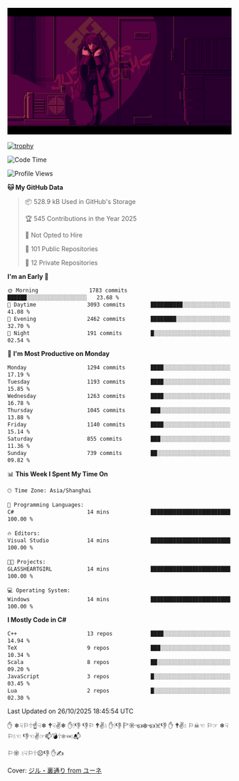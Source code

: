 ![](imgs/main.png)

[![trophy](https://github-profile-trophy.vercel.app/?username=NeilKleistGao&theme=dracula)](https://github.com/ryo-ma/github-profile-trophy)

<!--START_SECTION:waka-->
![Code Time](http://img.shields.io/badge/Code%20Time-1%2C794%20hrs%2033%20mins-blue)

![Profile Views](http://img.shields.io/badge/Profile%20Views-3-blue)

**🐱 My GitHub Data** 

> 📦 528.9 kB Used in GitHub's Storage 
 > 
> 🏆 545 Contributions in the Year 2025
 > 
> 🚫 Not Opted to Hire
 > 
> 📜 101 Public Repositories 
 > 
> 🔑 12 Private Repositories 
 > 
**I'm an Early 🐤** 

```text
🌞 Morning                1783 commits        ██████░░░░░░░░░░░░░░░░░░░   23.68 % 
🌆 Daytime                3093 commits        ██████████░░░░░░░░░░░░░░░   41.08 % 
🌃 Evening                2462 commits        ████████░░░░░░░░░░░░░░░░░   32.70 % 
🌙 Night                  191 commits         █░░░░░░░░░░░░░░░░░░░░░░░░   02.54 % 
```
📅 **I'm Most Productive on Monday** 

```text
Monday                   1294 commits        ████░░░░░░░░░░░░░░░░░░░░░   17.19 % 
Tuesday                  1193 commits        ████░░░░░░░░░░░░░░░░░░░░░   15.85 % 
Wednesday                1263 commits        ████░░░░░░░░░░░░░░░░░░░░░   16.78 % 
Thursday                 1045 commits        ███░░░░░░░░░░░░░░░░░░░░░░   13.88 % 
Friday                   1140 commits        ████░░░░░░░░░░░░░░░░░░░░░   15.14 % 
Saturday                 855 commits         ███░░░░░░░░░░░░░░░░░░░░░░   11.36 % 
Sunday                   739 commits         ██░░░░░░░░░░░░░░░░░░░░░░░   09.82 % 
```


📊 **This Week I Spent My Time On** 

```text
🕑︎ Time Zone: Asia/Shanghai

💬 Programming Languages: 
C#                       14 mins             █████████████████████████   100.00 % 

🔥 Editors: 
Visual Studio            14 mins             █████████████████████████   100.00 % 

🐱‍💻 Projects: 
GLASSHEARTGIRL           14 mins             █████████████████████████   100.00 % 

💻 Operating System: 
Windows                  14 mins             █████████████████████████   100.00 % 
```

**I Mostly Code in C#** 

```text
C++                      13 repos            ████░░░░░░░░░░░░░░░░░░░░░   14.94 % 
TeX                      9 repos             ███░░░░░░░░░░░░░░░░░░░░░░   10.34 % 
Scala                    8 repos             ██░░░░░░░░░░░░░░░░░░░░░░░   09.20 % 
JavaScript               3 repos             █░░░░░░░░░░░░░░░░░░░░░░░░   03.45 % 
Lua                      2 repos             █░░░░░░░░░░░░░░░░░░░░░░░░   02.30 % 
```




 Last Updated on 26/10/2025 18:45:54 UTC
<!--END_SECTION:waka-->

✋ ❄☟⚐🕆☝☟❄ 🕈☟✌❄ ✋🕯👎 👎⚐ 🕈✌💧 ✋🕯👎 🏱☼☜❄☜☠👎 ✋ 🕈✌💧 ⚐☠☜ ⚐☞ ❄☟⚐💧☜ 👎☜✌☞📫💣🕆❄☜💧📬

⚐☼ 💧☟⚐🕆☹👎 ✋✍

Cover: [ジル・裏通り from ユーネ](https://www.pixiv.net/artworks/62127066)
